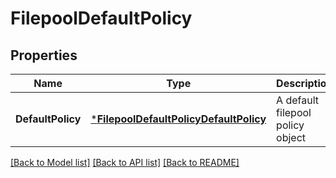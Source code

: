 # FilepoolDefaultPolicy

## Properties
Name | Type | Description | Notes
------------ | ------------- | ------------- | -------------
**DefaultPolicy** | [***FilepoolDefaultPolicyDefaultPolicy**](FilepoolDefaultPolicyDefault-Policy.md) | A default filepool policy object | [optional] [default to null]

[[Back to Model list]](../README.md#documentation-for-models) [[Back to API list]](../README.md#documentation-for-api-endpoints) [[Back to README]](../README.md)


